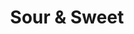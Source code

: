 --- 
title: "Sour & Sweet"
publishdate: "2019-3-8T16:48:46+02:00"
src: "https://365manga.net/manga/sour-sweet"
image: "https://data.365manga.net/images/thumbnails/24768-sour-sweet.jpg"
description: "From Miracle Manhwa: Jung Dan Bi accidentally collides into Top Model Jung Ee Dun, plastering a piece of her toast onto his shirt. Not having enough time to even take the blame she ran off telling him to..."
---